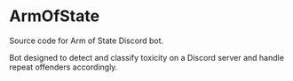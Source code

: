 # ArmOfState
Source code for Arm of State Discord bot.

Bot designed to detect and classify toxicity on a Discord server and handle repeat offenders accordingly.

